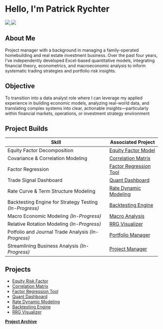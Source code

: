# Hello, I'm Patrick Rychter 
<p align="left">
  <a href="https://www.linkedin.com/in/patrick-rychter-b86aa3162/">
    <img src="https://img.shields.io/badge/-LinkedIn-0072b1?style=for-the-badge&logo=linkedin&logoColor=white" />
  </a>
  <a href="https://substack.com/@neurotrend">
    <img src="https://img.shields.io/badge/-Substack-orange?style=for-the-badge&logo=substack&logoColor=white" />
  </a>
</p>

## About Me

Project manager with a background in managing a family-operated homebuilding and real estate investment business. Over the past four years, I’ve independently developed Excel-based quantitative models, integrating financial theory, econometrics, and macroeconomic analysis to inform systematic trading strategies and portfolio risk insights.

## Objective

To transition into a data analyst role where I can leverage my applied experience in building economic models, analyzing real-world data, and translating complex systems into clear, actionable insights—particularly within financial markets, operations, or investment strategy environment

## Project Builds 

| Skill                                         | Associated Project         |
|-----------------------------------------------|----------------------------|
| Equity Factor Decomposition | <a href="https://github.com/PatrickRych/EquityFactor">Equity Factor Model</a>|
| Covariance & Correlation Modeling | <a href="https://github.com/PatrickRych/Covariance-Correlation-Matrix-/tree/main">Correlation Matrix</a>|
| Factor Regression        | <a href="https://github.com/PatrickRych/Factor-Regression-Tool">Factor Regression Tool</a>|
| Trade Signal Dashboard    | <a href="https://github.com/PatrickRych/Quant-Dashboard">Quant Dashboard </a>|
| Rate Curve & Term Structure Modeling                  | <a href="https://github.com/PatrickRych/Rate-Dynamic-Model">Rate Dynamic Modeling </a>|
| Backtesting Engine for Strategy Testing _(In-Progress)_| <a href="https://github.com/PatrickRych/Covariance-Correlation-Matrix-/tree/main">Backtesting Engine </a>|
| Macro Economic Modeling _(In-Progress)_| <a href="https://github.com/PatrickRych/Macro-Factor-Analysis">Macro Analysis </a>|
| Relative Rotation Modeling _(In-Progress)_| <a href="https://github.com/PatrickRych/RRG-Visualizer">RRG Visualizer </a>|
| Potfolio and Journal Trade Analysis _(In-Progress)_| <a href="https://github.com/PatrickRych/Portfolio-Manager">Portfolio Manager </a>|
| Streamlining Business Analysis _(In-Progress)_| <a href="?">Project Manager </a>|


## Projects
- <a href="https://github.com/PatrickRych/EquityFactor">Equity Risk Factor</a>
- <a href="https://github.com/PatrickRych/Covariance-Correlation-Matrix-/tree/main">Correlation Matrix</a>
- <a href="https://github.com/PatrickRych/Factor-Regression-Tool">Factor Regression Tool</a>
- <a href="https://github.com/PatrickRych/Quant-Dashboard">Quant Dashboard </a>
- <a href="https://github.com/PatrickRych/Rate-Dynamic-Model">Rate Dynamic Modeling </a>
- <a href="https://github.com/PatrickRych/Covariance-Correlation-Matrix-/tree/main">Backtesting Engine </a>
- <a href="https://github.com/PatrickRych/Macro-Factor-Analysis">RRG Visualizer </a>

**<a href="https://github.com/PatrickRych/Portfolio-Manager">Project Archive </a>**
